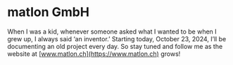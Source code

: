 # matlon GmbH


<!-- WARNING: THIS FILE WAS AUTOGENERATED! DO NOT EDIT! -->

When I was a kid, whenever someone asked what I wanted to be when I grew
up, I always said ‘an inventor.’ Starting today, October 23, 2024, I’ll
be documenting an old project every day. So stay tuned and follow me as
the website at [www.matlon.ch](https://www.matlon.ch) grows!
